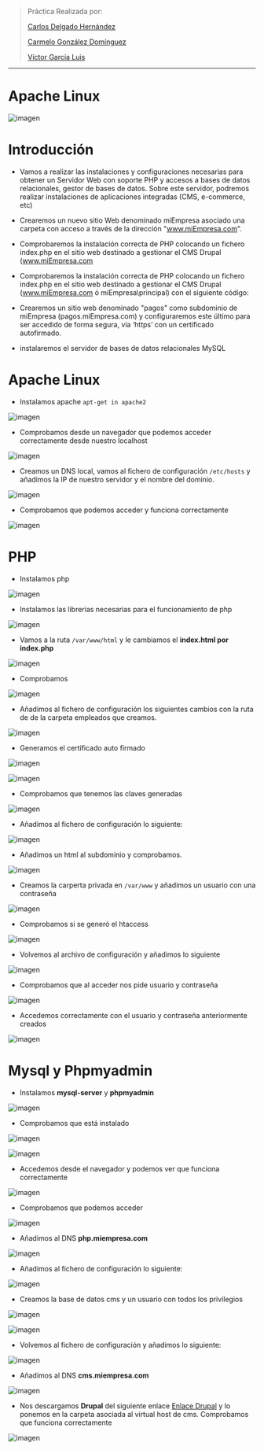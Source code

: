 
>Práctica Realizada por:
>
>[Carlos Delgado Hernández](https://github.com/carlsjdh)
>
>[Carmelo González Domínguez](https://github.com/SilverGG)
>
>[Víctor García Luis](https://github.com/victorvgl)

---

# Apache Linux

![imagen](./img/hqdefault-e1484652166844.jpg)


# Introducción

+ Vamos a realizar las instalaciones y configuraciones necesarias para obtener un Servidor Web con
soporte PHP y accesos a bases de datos relacionales, gestor de bases de datos.
Sobre este servidor, podremos realizar instalaciones de aplicaciones integradas (CMS, e-commerce, etc)

+ Crearemos un nuevo sitio Web denominado miEmpresa asociado una carpeta
 con acceso a través de la dirección "www.miEmpresa.com".

+ Comprobaremos  la instalación correcta de PHP colocando un fichero index.php en el sitio web destinado
a gestionar el CMS Drupal (www.miEmpresa.com

+ Comprobaremos  la instalación correcta de PHP colocando un fichero index.php en el sitio web destinado
  a gestionar el CMS Drupal (www.miEmpresa.com ó miEmpresa\principal) con el siguiente código:
  <?php phpinfo(); ?>

+ Crearemos un sitio web denominado "pagos" como subdominio de miEmpresa (pagos.miEmpresa.com) y configuraremos este último para ser accedido de forma segura, vía ‘https’ con un certificado autofirmado.

+ instalaremos el servidor de bases de datos relacionales MySQL


# Apache Linux


+ Instalamos apache `apt-get in apache2`

![imagen](./img/001.png)

+ Comprobamos desde un navegador que podemos acceder correctamente desde nuestro localhost


![imagen](./img/002.png)

+ Creamos un DNS local, vamos al fichero de configuración `/etc/hosts` y añadimos la IP de nuestro servidor y el nombre del dominio.


![imagen](./img/003.png)

+ Comprobamos que podemos acceder y funciona correctamente


![imagen](./img/004.png)

# PHP

+ Instalamos php

![imagen](./img/008.png)

+ Instalamos las librerias necesarias para el funcionamiento de php

![imagen](./img/009.png)

+ Vamos a la ruta `/var/www/html` y le cambiamos el **index.html por index.php**


![imagen](./img/010.png)

+ Comprobamos

![imagen](./img/011.png)

+ Añadimos al fichero de configuración los siguientes cambios con la ruta de de la carpeta empleados que creamos.


![imagen](./img/012.png)

+ Generamos el certificado auto firmado

![imagen](./img/013.png)


![imagen](./img/014.png)

+ Comprobamos que tenemos las claves generadas

![imagen](./img/015.png)


+ Añadimos al fichero de configuración lo siguiente:


![imagen](./img/016.png)


+ Añadimos un html al subdominio y comprobamos.


![imagen](./img/017.png)

+ Creamos la carperta privada en `/var/www` y añadimos un usuario con una contraseña


![imagen](./img/018.png)

+ Comprobamos si se generó el htaccess

![imagen](./img/019.png)

+ Volvemos al archivo de configuración y añadimos lo siguiente

![imagen](./img/020.png)


+ Comprobamos que al acceder nos  pide usuario y contraseña


![imagen](./img/021.png)


+ Accedemos correctamente con el usuario y contraseña anteriormente creados


![imagen](./img/022.png)

# Mysql y Phpmyadmin


+ Instalamos **mysql-server** y **phpmyadmin**


![imagen](./img/023.png)

+ Comprobamos que está instalado

![imagen](./img/024.png)





![imagen](./img/025.png)


+ Accedemos desde el navegador y podemos ver que funciona correctamente


![imagen](./img/026.png)

+ Comprobamos que podemos acceder


![imagen](./img/027.png)

+ Añadimos al DNS **php.miempresa.com**

![imagen](./img/028.png)


+ Añadimos al fichero de configuración lo siguiente:

![imagen](./img/029.png)

+ Creamos la base de datos cms y un usuario con todos los privilegios

![imagen](./img/030.png)

![imagen](./img/031.png)

+ Volvemos al fichero de configuración y añadimos lo siguiente:

![imagen](./img/032.png)

+ Añadimos al DNS **cms.miempresa.com**

![imagen](./img/033.png)

+ Nos descargamos **Drupal** del siguiente enlace [Enlace Drupal](https://www.drupal.org/)
 y lo ponemos en la carpeta asociada al virtual host de cms. Comprobamos que funciona correctamente

![imagen](./img/034.png)
